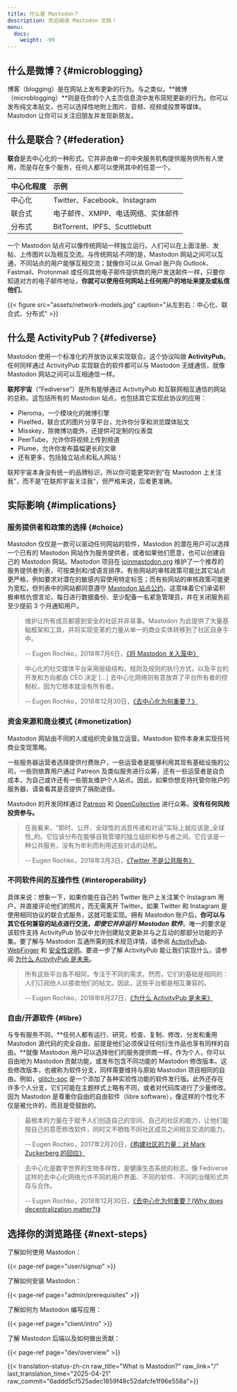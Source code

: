 ```yaml
---
title: 什么是 Mastodon？
description: 欢迎阅读 Mastodon 文档！
menu:
  docs:
    weight: -99
---
```


## 什么是微博？{#microblogging}

博客（blogging）是在网站上发布更新的行为。与之类似，**微博（microblogging）**则是在你的个人主页信息流中发布简短更新的行为。你可以发布纯文本贴文，也可以选择性地附上图片、音频、视频或投票等媒体。Mastodon 让你可以关注旧朋友并发现新朋友。

## 什么是联合？{#federation}

**联合**是去中心化的一种形式。它并非由单一的中央服务机构提供服务供所有人使用，而是存在多个服务，任何人都可以使用其中的任意一个。

| 中心化程度 | 示例 |
| :--- | :--- |
| 中心化 | Twitter、Facebook、Instagram |
| 联合式 | 电子邮件、XMPP、电话网络、实体邮件 |
| 分布式 | BitTorrent、IPFS、Scuttlebutt |

一个 Mastodon 站点可以像传统网站一样独立运行。人们可以在上面注册、发帖、上传图片以及相互交流。与传统网站*不同*的是，Mastodon 网站之间可以互通，不同站点的用户能够互相交流；就像你可以从 Gmail 账户向 Outlook、Fastmail、Protonmail 或任何其他电子邮件提供商的用户发送邮件一样，只要你知道对方的电子邮件地址，**你就可以使用任何网站上任何用户的地址来提及或私信他们**。

{{< figure src="assets/network-models.jpg" caption="从左到右：中心化、联合式、分布式" >}}

## 什么是 ActivityPub？{#fediverse}

Mastodon 使用一个标准化的开放协议来实现联合。这个协议叫做 **ActivityPub**。任何同样通过 ActivityPub 实现联合的软件都可以与 Mastodon 无缝通信，就像 Mastodon 网站之间可以互相通信一样。

**联邦宇宙**（“Fediverse”）是所有能够通过 ActivityPub 和互联网相互通信的网站的总称。这包括所有的 Mastodon 站点，也包括其它实现此协议的应用：

- Pleroma，一个模块化的微博引擎
- Pixelfed，联合式的图片分享平台，允许你分享和浏览媒体贴文
- Misskey，除微博功能外，还提供可定制的仪表盘
- PeerTube，允许你将视频上传到频道
- Plume，允许你发布篇幅更长的文章
- 还有更多，包括独立站点和私人网站！

联邦宇宙本身没有统一的品牌标识，所以你可能更常听到“在 Mastodon 上关注我”，而不是“在联邦宇宙关注我”，但严格来说，后者更准确。

## 实际影响 {#implications}

### 服务提供者和政策的选择 {#choice}

Mastodon 仅仅是一款可以驱动任何网站的软件，Mastodon 的潜在用户可以选择一个已有的 Mastodon 网站作为服务提供者，或者如果他们愿意，也可以创建自己的 Mastodon 网站。Mastodon 项目在 [joinmastodon.org](https://joinmastodon.org) 维护了一个推荐的服务提供者列表，可按类别和/或语言排序。有些网站的审核政策可能比其它站点更严格，例如要求对潜在的敏感内容使用特定标签；而有些网站的审核政策可能更为宽松，但列表中的网站都同意遵守 [Mastodon 站点公约](https://joinmastodon.org/covenant)，这意味着它们承诺积极审核仇恨言论、每日进行数据备份、至少配备一名紧急管理员，并在关闭服务前至少提前 3 个月通知用户。

> 维护让所有成员都感到安全的社区并非易事。Mastodon 为此提供了大量基础框架和工具，并将实现变革的力量从单一的商业实体转移到了社区自身手中。
>
> -- Eugen Rochko，2018年7月6日，[《将 Mastodon 关入笼中》](https://blog.joinmastodon.org/2018/07/cage-the-mastodon/)

> 中心化的社交媒体平台采用层级结构，规则及规则的执行方式，以及平台的开发和方向都由 CEO 决定 [...] 去中心化网络则有意放弃了平台所有者的控制权，因为它根本就没有所有者。
>
> -- Eugen Rochko，2018年12月30日，[《去中心化为何重要？》](https://blog.joinmastodon.org/2018/12/why-does-decentralization-matter/)

### 资金来源和商业模式 {#monetization}

Mastodon 网站由不同的人或组织完全独立运营。Mastodon 软件本身未实现任何商业变现策略。

一些服务器运营者选择提供付费账户，一些运营者是能够利用其现有基础设施的公司，一些则依靠用户通过 Patreon 及类似服务进行众筹，还有一些运营者是自负成本，为自己或许还有一些朋友维护个人站点。因此，如果你想支持托管你账户的服务器，请查看其是否提供了捐助途径。

Mastodon 的开发同样通过 [Patreon](https://patreon.com/mastodon) 和 [OpenCollective](https://opencollective.com/mastodon) 进行众筹。**没有任何风险投资参与。**

> 在我看来，“即时、公开、全球性的消息传递和对话”实际上就应该是_全球性_的。它应该分布在能够自我管理的独立组织和参与者之间。它应该是一种公共服务，没有为牟利而利用这些对话的动机。
>
> -- Eugen Rochko，2018年3月3日，[《Twitter 不是公共服务》](https://blog.joinmastodon.org/2018/03/twitter-is-not-a-public-utility/)

### 不同软件间的互操作性 {#interoperability}

具体来说：想象一下，如果你能在自己的 Twitter 账户上关注某个 Instagram 用户，并直接评论他们的照片，而无需离开 Twitter。如果 Twitter 和 Instagram 是使用相同协议的联合式服务，这就可能实现。拥有 Mastodon 账户后，**你可以与其它任何兼容的站点进行交流，**_**即使它并非运行 Mastodon 软件**_。唯一的要求是该软件支持 ActivityPub 协议中允许创建贴文更新并与之互动的那部分功能的子集。要了解与 Mastodon 互通所需的技术规范详情，请参阅 [ActivityPub](spec/activitypub)、[WebFinger](spec/webfinger) 和 [安全性说明](spec/security)。要进一步了解 ActivityPub 能让我们实现什么，请参阅 [为什么 ActivityPub 是未来](https://blog.joinmastodon.org/2018/06/why-activitypub-is-the-future/)。

> 所有这些平台各不相同，专注于不同的需求。然而，它们的基础是相同的：人们订阅他人以接收他们的帖文。因此，这些平台都是相互兼容的。
>
> -- Eugen Rochko，2018年6月27日，[《为什么 ActivityPub 是未来》](https://blog.joinmastodon.org/2018/06/why-activitypub-is-the-future/)

### 自由/开源软件 {#libre}

与专有服务不同，**任何人都有运行、研究、检查、复制、修改、分发和重用 Mastodon 源代码的完全自由，前提是他们必须保证任何衍生作品也享有同样的自由。**就像 Mastodon 用户可以选择他们的服务提供商一样，作为个人，你可以自由地为 Mastodon 贡献功能，或发布包含不同功能的 Mastodon 修改版本。这些修改版本，也被称为软件分支，同样需要维持与原始 Mastodon 项目相同的自由。例如，[glitch-soc](https://glitch-soc.github.io/docs/) 是一个添加了各种实验性功能的软件发行版。此外还存在许多个人分支，它们可能在主题样式上略有不同，或者对代码库进行了少量修改。因为 Mastodon 是尊重你自由的自由软件（libre software），像这样的个性化不仅是被允许的，而且是受鼓励的。

> 最根本的力量在于赋予人们创造自己的空间、自己的社区的能力，让他们能按自己的意愿修改软件，同时又不牺牲不同社区成员之间相互交流的能力。
>
> -- Eugen Rochko，2017年2月20日，[《构建社区的力量：对 Mark Zuckerberg 的回应》](https://blog.joinmastodon.org/2017/02/the-power-to-build-communities/)

> 去中心化是数字世界的生物多样性，是健康生态系统的标志。像 Fediverse 这样的去中心化网络允许不同的用户界面、不同的软件、不同的治理形式共存与合作。
>
> -- Eugen Rochko，2018年12月30日，[《去中心化为何重要？(Why does decentralization matter?)》](https://blog.joinmastodon.org/2018/12/why-does-decentralization-matter/)

## 选择你的浏览路径 {#next-steps}

了解如何使用 Mastodon：

{{< page-ref page="user/signup" >}}

了解如何安装 Mastodon：

{{< page-ref page="admin/prerequisites" >}}

了解如何为 Mastodon 编写应用：

{{< page-ref page="client/intro" >}}

了解 Mastodon 后端以及如何做出贡献：

{{< page-ref page="dev/overview" >}}

{{< translation-status-zh-cn raw_title="What is Mastodon?" raw_link="/" last_translation_time="2025-04-21" raw_commit="6addd5cf525adec1859f48c52dafcfe1f96e558a">}}
